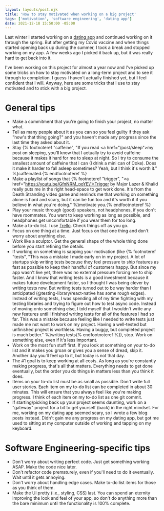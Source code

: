 ```yaml
---
layout: layouts/post.njk
title: 'How to stay motivated when working on a big project'
tags: ['motivation', 'software engineering', 'dating app']
date: 2021-12-18 15:50:00 -05:00
---
```


Last winter I started working on a [dating app](/post/making_a_dating_app)
and continued working on it through the spring. But after getting my
Covid vaccine and when things started opening back up during the summer,
I took a break and stopped working on my app. A few weeks ago I picked
it back up, but it was really hard to get back into it.

I've been working on this project for almost a year now and I've picked
up some tricks on how to stay motivated on a long-term project and to
see it through to completion. I guess I haven't actually finished yet,
but I feel confident that I will. Anyway, here are some tricks that I
use to stay motivated and to stick with a big project.

# General tips

- Make a commitment that you're going to finish your project, no matter what.
- Tell as many people about it as you can so you feel guilty if they ask "how's that thing going?" and you haven't made any progress since the last time they asked about it.
- Stay {% footnoteref "caffeine", "If you read <a href=\"/post/sleep\">my post on sleeping</a>, you'll know that I actually try to avoid caffeine because it makes it hard for me to sleep at night. So I try to consume the smallest amount of caffeine that I can (I drink a mini can of Coke). Does it make it harder to fall asleep sometimes? Yeah, but I think it's worth it." %}caffeinated.{% endfootnoteref %}
- Make a playlist of songs that {% footnoteref "trigger", "<a href=\"https://youtu.be/GfnNRM_poYE\">Trigger by Major Lazer &amp; Khalid</a> really puts me in the right head-space to get work done. It's from the Death Stranding video game and reminds me that working on something alone is hard and scary, but it can be fun too and it's worth it if you believe in what you're doing." %}motivate you.{% endfootnoteref %}
- Play your music through (good) speakers, not headphones, if you don't have roommates. You want to keep working as long as possible, and headphones get uncomfortable if you wear them for too long.
- Make a to-do list. I use [Trello](https://trello.com). Check things off as you go.
- Focus on one thing at a time. Just focus on that one thing and don't worry about anything else.
- Work like a sculptor. Get the general shape of the whole thing done before you start refining the details.
- If working on something is sapping your motivation (like
  {% footnoteref "tests", "This was a mistake I made early on in my project. A lot of startups skip writing tests because they feel pressure to ship features as fast as possible to keep their handful of customers happy. But since my app wasn't live yet, there was no external pressure forcing me to ship faster. And I know that writing tests is a good investment because it makes future development faster, so I thought I was being clever by writing tests now. But writing tests turned out to be way harder than I anticipated (@testing-library/react-native has some rough edges). Instead of writing tests, I was spending all of my time fighting with my testing libraries and trying to figure out how to test async code. Instead of moving onto something else, I told myself that I wouldn't write any new features until I finished writing tests for all of the features I had so far. This was a mistake because feeling like I needed to write tests just made me not want to work on my project. Having a well-tested but unfinished project is worthless. Having a buggy, but completed project is much better." %}writing tests{% endfootnoteref %}),
  stop. Work on something else, even if it's less important.
- Work on the most fun stuff first. If you look at something on your to-do list and it makes you groan or gives you a sense of dread, skip it. Another day you'll feel up to it, but today is not that day.
- The #1 goal is to keep working at all costs. As long as you're constantly making progress, that's all that matters. Everything needs to get done eventually, but the order you do things in matters less than you think it does.
- Items on your to-do list must be as small as possible. Don't write full user stories. Each item on my to-do list can be completed in about 30 minutes. This will ensure that you always feel like you're making progress. I think of each item on my to-do list as one git commit.
- If starting/picking back up your project seems daunting, work on a "gateway" project for a bit to get yourself (back) in the right mindset. For me, working on my dating app seemed scary, so I wrote a few blog posts instead. Didn't gain me any progress on my dating app, but got me used to sitting at my computer outside of working and tapping on my keyboard.

# Software Engineering-specific tips

- Don't worry about writing perfect code. Just get something working ASAP. Make the code nice later.
- Don't refactor code prematurely, even if you'll need to do it eventually. Wait until it gets annoying.
- Don't worry about handling edge cases. Make to-do list items for those as you think of them.
- Make the UI pretty (i.e., styling, CSS) last. You can spend an eternity improving the look and feel of your app, so don't do anything more than the bare minimum until the functionality is 100% complete.
